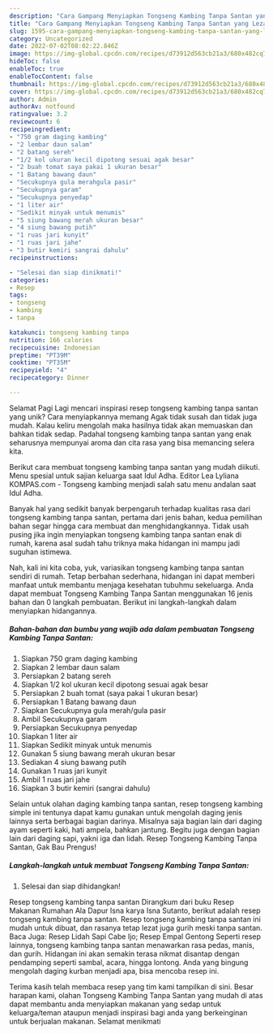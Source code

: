 ```yaml
---
description: "Cara Gampang Menyiapkan Tongseng Kambing Tanpa Santan yang Lezat Sekali, Lezat"
title: "Cara Gampang Menyiapkan Tongseng Kambing Tanpa Santan yang Lezat Sekali, Lezat"
slug: 1595-cara-gampang-menyiapkan-tongseng-kambing-tanpa-santan-yang-lezat-sekali-lezat
category: Uncategorized
date: 2022-07-02T08:02:22.846Z
image: https://img-global.cpcdn.com/recipes/d73912d563cb21a3/680x482cq70/tongseng-kambing-tanpa-santan-foto-resep-utama.jpg
hideToc: false
enableToc: true
enableTocContent: false
thumbnail: https://img-global.cpcdn.com/recipes/d73912d563cb21a3/680x482cq70/tongseng-kambing-tanpa-santan-foto-resep-utama.jpg
cover: https://img-global.cpcdn.com/recipes/d73912d563cb21a3/680x482cq70/tongseng-kambing-tanpa-santan-foto-resep-utama.jpg
author: Admin
authorAv: notfound
ratingvalue: 3.2
reviewcount: 6
recipeingredient:
- "750 gram daging kambing"
- "2 lembar daun salam"
- "2 batang sereh"
- "1/2 kol ukuran kecil dipotong sesuai agak besar"
- "2 buah tomat saya pakai 1 ukuran besar"
- "1 Batang bawang daun"
- "Secukupnya gula merahgula pasir"
- "Secukupnya garam"
- "Secukupnya penyedap"
- "1 liter air"
- "Sedikit minyak untuk menumis"
- "5 siung bawang merah ukuran besar"
- "4 siung bawang putih"
- "1 ruas jari kunyit"
- "1 ruas jari jahe"
- "3 butir kemiri sangrai dahulu"
recipeinstructions:

- "Selesai dan siap dinikmati!"
categories:
- Resep
tags:
- tongseng
- kambing
- tanpa

katakunci: tongseng kambing tanpa 
nutrition: 166 calories
recipecuisine: Indonesian
preptime: "PT39M"
cooktime: "PT35M"
recipeyield: "4"
recipecategory: Dinner

---
```



Selamat Pagi Lagi mencari inspirasi resep tongseng kambing tanpa santan yang unik? Cara menyiapkannya memang Agak tidak susah dan tidak juga mudah. Kalau keliru mengolah maka hasilnya tidak akan memuaskan dan bahkan tidak sedap. Padahal tongseng kambing tanpa santan yang enak seharusnya mempunyai aroma dan cita rasa yang bisa memancing selera kita.


Berikut cara membuat tongseng kambing tanpa santan yang mudah diikuti. Menu spesial untuk sajian keluarga saat Idul Adha. Editor Lea Lyliana KOMPAS.com - Tongseng kambing menjadi salah satu menu andalan saat Idul Adha.

Banyak hal yang sedikit banyak berpengaruh terhadap kualitas rasa dari tongseng kambing tanpa santan, pertama dari jenis bahan, kedua pemilihan bahan segar hingga cara membuat dan menghidangkannya. Tidak usah pusing jika ingin menyiapkan tongseng kambing tanpa santan enak di rumah, karena asal sudah tahu triknya maka hidangan ini mampu jadi suguhan istimewa.


Nah, kali ini kita coba, yuk, variasikan tongseng kambing tanpa santan sendiri di rumah. Tetap berbahan sederhana, hidangan ini dapat memberi manfaat untuk membantu menjaga kesehatan tubuhmu sekeluarga. Anda dapat membuat Tongseng Kambing Tanpa Santan menggunakan 16 jenis bahan dan 0 langkah pembuatan. Berikut ini langkah-langkah dalam menyiapkan hidangannya.

<!--inarticleads1-->

##### Bahan-bahan dan bumbu yang wajib ada dalam pembuatan Tongseng Kambing Tanpa Santan:

1. Siapkan 750 gram daging kambing
1. Siapkan 2 lembar daun salam
1. Persiapkan 2 batang sereh
1. Siapkan 1/2 kol ukuran kecil dipotong sesuai agak besar
1. Persiapkan 2 buah tomat (saya pakai 1 ukuran besar)
1. Persiapkan 1 Batang bawang daun
1. Siapkan Secukupnya gula merah/gula pasir
1. Ambil Secukupnya garam
1. Persiapkan Secukupnya penyedap
1. Siapkan 1 liter air
1. Siapkan Sedikit minyak untuk menumis
1. Gunakan 5 siung bawang merah ukuran besar
1. Sediakan 4 siung bawang putih
1. Gunakan 1 ruas jari kunyit
1. Ambil 1 ruas jari jahe
1. Siapkan 3 butir kemiri (sangrai dahulu)


Selain untuk olahan daging kambing tanpa santan, resep tongseng kambing simple ini tentunya dapat kamu gunakan untuk mengolah daging jenis lainnya serta berbagai bagian darinya. Misalnya saja bagian lain dari daging ayam seperti kaki, hati ampela, bahkan jantung. Begitu juga dengan bagian lain dari daging sapi, yakni iga dan lidah. Resep Tongseng Kambing Tanpa Santan, Gak Bau Prengus! 

<!--inarticleads2-->

##### Langkah-langkah untuk membuat Tongseng Kambing Tanpa Santan:


1. Selesai dan siap dihidangkan!

Resep tongseng kambing tanpa santan Dirangkum dari buku Resep Makanan Rumahan Ala Dapur Isna karya Isna Sutanto, berikut adalah resep tongseng kambing tanpa santan. Resep tongseng kambing tanpa santan ini mudah untuk dibuat, dan rasanya tetap lezat juga gurih meski tanpa santan. Baca Juga: Resep Lidah Sapi Cabe Ijo; Resep Empal Gentong Seperti resep lainnya, tongseng kambing tanpa santan menawarkan rasa pedas, manis, dan gurih. Hidangan ini akan semakin terasa nikmat disantap dengan pendamping seperti sambal, acara, hingga lontong. Anda yang bingung mengolah daging kurban menjadi apa, bisa mencoba resep ini. 

Terima kasih telah membaca resep yang tim kami tampilkan di sini. Besar harapan kami, olahan Tongseng Kambing Tanpa Santan yang mudah di atas dapat membantu anda menyiapkan makanan yang sedap untuk keluarga/teman ataupun menjadi inspirasi bagi anda yang berkeinginan untuk berjualan makanan. Selamat menikmati

